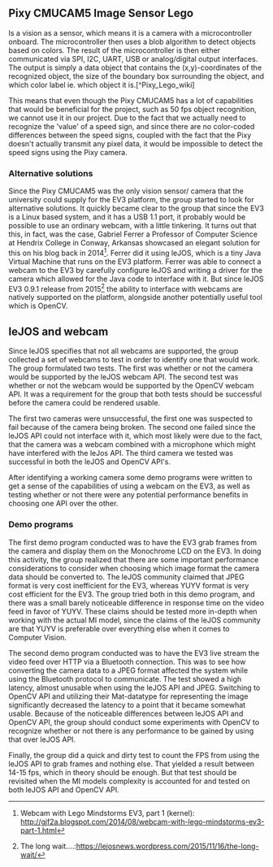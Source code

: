 ## Pixy CMUCAM5 Image Sensor Lego
Is a vision as a sensor, which means it is a camera with a microcontroller onboard. The microcontroller then uses a blob algorithm to detect objects based on colors. The result of the microcontroller is then either communicated via SPI, I2C, UART, USB or analog/digital output interfaces. The output is simply a data object that contains the (x,y)-coordinates of the recognized object, the size of the boundary box surrounding the object, and which color label ie. which object it is.[^Pixy_Lego_wiki]

This means that even though the Pixy CMUCAM5 has a lot of capabilities that would be beneficial for the project, such as 50 fps object recognition, we cannot use it in our project. Due to the fact that we actually need to recognize the 'value' of a speed sign, and since there are no color-coded differences between the speed signs, coupled with the fact that the Pixy doesn't actually transmit any pixel data, it would be impossible to detect the speed signs using the Pixy camera. 

### Alternative solutions
Since the Pixy CMUCAM5 was the only vision sensor/ camera that the university could supply for the EV3 platform, the group started to look for alternative solutions. It quickly became clear to the group that since the EV3 is a Linux based system, and it has a USB 1.1 port, it probably would be possible to use an ordinary webcam, with a little tinkering. It turns out that this, in fact, was the case, Gabriel Ferrer a Professor of Computer Science at Hendrix College in Conway, Arkansas showcased an elegant solution for this on his blog back in 2014[^Webcam_with_Lego_Mindstorms_EV3]. Ferrer did it using leJOS, which is a tiny Java Virtual Machine that runs on the EV3 platform. Ferrer was able to connect a webcam to the EV3 by carefully configure leJOS and writing a driver for the camera which allowed for the Java code to interface with it. But since leJOS EV3 0.9.1 release from 2015[^lejos_091_release] the ability to interface with webcams are natively supported on the platform, alongside another potentially useful tool which is OpenCV.

## leJOS and webcam
Since leJOS specifies that not all webcams are supported, the group collected a set of webcams to test in order to identify one that would work. The group formulated two tests. The first was whether or not the camera would be supported by the leJOS webcam API. The second test was whether or not the webcam would be supported by the OpenCV webcam API. It was a requirement for the group that both tests should be successful before the camera could be rendered usable. 

The first two cameras were unsuccessful, the first one was suspected to fail because of the camera being broken. The second one failed since the leJOS API could not interface with it, which most likely were due to the fact, that the camera was a webcam combined with a microphone which might have interfered with the leJos API. The third camera we tested was successful in both the leJOS and OpenCV API's. 

After identifying a working camera some demo programs were written to get a sense of the capabilities of using a webcam on the EV3, as well as testing whether or not there were any potential performance benefits in choosing one API over the other. 

### Demo programs
The first demo program conducted was to have the EV3 grab frames from the camera and display them on the Monochrome LCD on the EV3. In doing this activity, the group realized that there are some important performance considerations to consider when choosing which image format the camera data should be converted to. The leJOS community claimed that JPEG format is very cost inefficient for the EV3, whereas YUYV format is very cost efficient for the EV3. The group tried both in this demo program, and there was a small barely noticeable difference in response time on the video feed in favor of YUYV. These claims should be tested more in-depth when working with the actual MI model, since the claims of the leJOS community are that YUYV is preferable over everything else when it comes to Computer Vision.

The second demo program conducted was to have the EV3 live stream the video feed over HTTP via a Bluetooth connection. This was to see how converting the camera data to a JPEG format affected the system while using the Bluetooth protocol to communicate. The test showed a high latency, almost unusable when using the leJOS API and JPEG. Switching to OpenCV API and utilizing their Mat-datatype for representing the image significantly decreased the latency to a point that it became somewhat usable. Because of the noticeable differences between leJOS API and OpenCV API, the group should conduct some experiments with OpenCV to recognize whether or not there is any performance to be gained by using that over leJOS API.

Finally, the group did a quick and dirty test to count the FPS from using the leJOS API to grab frames and nothing else. That yielded a result between 14-15 fps, which in theory should be enough. But that test should be revisited when the MI models complexity is accounted for and tested on both leJOS API and OpenCV API.


[^Webcam_with_Lego_Mindstorms_EV3]: Webcam with Lego Mindstorms EV3, part 1 (kernel): http://gjf2a.blogspot.com/2014/08/webcam-with-lego-mindstorms-ev3-part-1.html
[^lejos_091_release]: The long wait….:https://lejosnews.wordpress.com/2015/11/16/the-long-wait/
